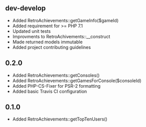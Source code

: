 ## dev-develop

- Added RetroAchievements::getGameInfo($gameId)
- Added requirement for >= PHP 7.1
- Updated unit tests
- Improvments to RetroAchivements::__construct
- Made returned models immutable
- Added project contributing guidelines

## 0.2.0

- Added RetroAchievements::getConsoles()
- Added RetroAchievements::getGamesForConsole($consoleId)
- Added PHP-CS-Fixer for PSR-2 formatting
- Added basic Travis CI configuration

## 0.1.0

- Added RetroAchievements::getTopTenUsers()
